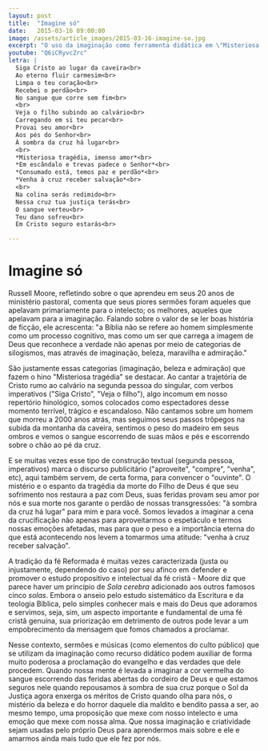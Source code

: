 ```yaml
---
layout: post
title:  "Imagine só"
date:   2015-03-16 09:00:00
image: /assets/article_images/2015-03-16-imagine-so.jpg
excerpt: "O uso da imaginação como ferramenta didática em \"Misteriosa tragédia\"."
youtube: "Q6iCRyvcZrc"
letra: |
  Siga Cristo ao lugar da caveira<br>
  Ao eterno fluir carmesim<br>
  Limpa o teu coração<br>
  Recebei o perdão<br>
  No sangue que corre sem fim<br>
  <br>
  Veja o filho subindo ao calvário<br>
  Carregando em si teu pecar<br>
  Provai seu amor<br>
  Aos pés do Senhor<br>
  À sombra da cruz há lugar<br>
  <br>
  *Misteriosa tragédia, imenso amor*<br>
  *Em escândalo e trevas padece o Senhor*<br>
  *Consumado está, temos paz e perdão*<br>
  *Venha à cruz receber salvação*<br>
  <br>
  Na colina serás redimido<br>
  Nessa cruz tua justiça terás<br>
  O sangue verteu<br>
  Teu dano sofreu<br>
  Em Cristo seguro estarás<br>

---
```


# Imagine só

Russell Moore, refletindo sobre o que aprendeu em seus 20 anos de ministério pastoral, comenta que seus piores sermões foram aqueles que apelavam primariamente para o intelecto; os melhores, aqueles que apelavam para a imaginação. Falando sobre o valor de se ler boas história de ficção, ele acrescenta: "a Bíblia não se refere ao homem simplesmente como um processo cognitivo, mas como um ser que carrega a imagem de Deus que reconhece a verdade não apenas por meio de categorias de silogismos, mas através de imaginação, beleza, maravilha e admiração."

São justamente essas categorias (imaginação, beleza e admiração) que fazem o hino "Misteriosa tragédia" se destacar. Ao cantar a trajetória de Cristo rumo ao calvário na segunda pessoa do singular, com verbos imperativos ("Siga Cristo", "Veja o filho"), algo incomum em nosso repertório hinológico, somos colocados como espectadores desse momento terrível, trágico e escandaloso. Não cantamos sobre um homem que morreu a 2000 anos atrás, mas seguimos seus passos trôpegos na subida da montanha da caveira, sentimos o peso do madeiro em seus ombros e vemos o sangue escorrendo de suas mãos e pés e escorrendo sobre o chão ao pé da cruz.

E se muitas vezes esse tipo de construção textual (segunda pessoa, imperativos) marca o discurso publicitário ("aproveite", "compre", "venha", etc), aqui também servem, de certa forma, para convencer o "ouvinte". O mistério e o espanto da tragédia da morte do Filho de Deus é que seu sofrimento nos restaura a paz com Deus, suas feridas provam seu amor por nós e sua morte nos garante o perdão de nossas transgressões: "à sombra da cruz há lugar" para mim e para você. Somos levados a imaginar a cena da crucificação não apenas para aproveitarmos o espetáculo e termos nossas emoções afetadas, mas para que o peso e a importância eterna do que está acontecendo nos levem a tomarmos uma atitude: "venha à cruz receber salvação". 

A tradição da fé Reformada é muitas vezes caracterizada (justa ou injustamente, dependendo do caso) por seu afinco em defender e promover o estudo propositivo e intelectual da fé cristã - Moore diz que parece haver um princípio de *Sola cerebra* adicionado aos outros famosos cinco *solas*. Embora o anseio pelo estudo sistemático da Escritura e da teologia Bíblica, pelo simples conhecer mais e mais do Deus que adoramos e servimos, seja, sim, um aspecto importante e fundamental de uma fé cristã genuína, sua priorização em detrimento de outros pode levar a um empobrecimento da mensagem que fomos chamados a proclamar. 

Nesse contexto, sermões e músicas (como elementos do culto público) que se utilizam da imaginação como recurso didático podem auxiliar de forma muito poderosa a proclamação do evangelho e das verdades que dele procedem. Quando nossa mente é levada a imaginar a cor vermelha do sangue escorrendo das feridas abertas do cordeiro de Deus e que estamos seguros nele quando repousamos à sombra de sua cruz porque o Sol da Justiça agora enxerga os méritos de Cristo quando olha para nós, o mistério da beleza e do horror daquele dia maldito e bendito passa a ser, ao mesmo tempo, uma proposição que mexe com nosso intelecto e uma emoção que mexe com nossa alma. Que nossa imaginação e criatividade sejam usadas pelo próprio Deus para aprendermos mais sobre e ele e amarmos ainda mais tudo que ele fez por nós.
